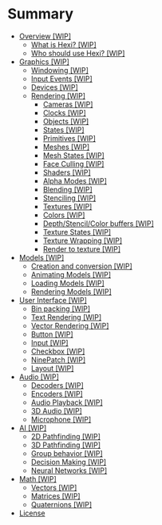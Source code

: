 # Summary

- [Overview [WIP]](./overview/index.md)
	- [What is Hexi? [WIP]](./overview/what-is-hexi.md)
	- [Who should use Hexi? [WIP]](./overview/who-should-use-hexi.md)
- [Graphics [WIP]](./gfx/index.md)
	- [Windowing [WIP]](./gfx/window.md)
	- [Input Events [WIP]](./gfx/input-events.md)
	- [Devices [WIP]](./gfx/devices.md)
	- [Rendering [WIP]](./gfx/rendering.md)
		- [Cameras [WIP]](./gfx/cameras.md)
		- [Clocks [WIP]](./gfx/clocks.md)
		- [Objects [WIP]](./gfx/objects.md)
		- [States [WIP]](./gfx/states.md)
		- [Primitives [WIP]](./gfx/primitives.md)
		- [Meshes [WIP]](./gfx/meshes.md)
		- [Mesh States [WIP]](./gfx/mesh-states.md)
		- [Face Culling [WIP]](./gfx/face-culling.md)
		- [Shaders [WIP]](./gfx/shaders.md)
		- [Alpha Modes [WIP]](./gfx/alpha-modes.md)
		- [Blending [WIP]](./gfx/blending.md)
		- [Stenciling [WIP]](./gfx/stenciling.md)
		- [Textures [WIP]](./gfx/textures.md)
		- [Colors [WIP]](./gfx/colors.md)
		- [Depth/Stencil/Color buffers [WIP]](./gfx/depth-stencil-color-buffers.md)
		- [Texture States [WIP]](./gfx/texture-states.md)
		- [Texture Wrapping [WIP]](./gfx/texture-wrapping.md)
		- [Render to texture [WIP]](./gfx/render-to-texture.md)
- [Models [WIP]](./models/index.md)
	- [Creation and conversion [WIP]](./models/creation-and-conversion.md)
	- [Animating Models [WIP]](./models/animating-models.md)
	- [Loading Models [WIP]](./models/loading-models.md)
	- [Rendering Models [WIP]](./models/rendering-models.md)
- [User Interface [WIP]](./ui/index.md)
	- [Bin packing [WIP]](./ui/binpacking.md)
	- [Text Rendering [WIP]](./ui/text-rendering.md)
	- [Vector Rendering [WIP]](./ui/vector-rendering.md)
	- [Button [WIP]](./ui/button.md)
	- [Input [WIP]](./ui/input.md)
	- [Checkbox [WIP]](./ui/checkbox.md)
	- [NinePatch [WIP]](./ui/ninepatch.md)
	- [Layout [WIP]](./ui/layout.md)
- [Audio [WIP]](./audio/index.md)
	- [Decoders [WIP]](./audio/decoders.md)
	- [Encoders [WIP]](./audio/encoders.md)
	- [Audio Playback [WIP]](./audio/playback.md)
	- [3D Audio [WIP]](./audio/3d-audio.md)
	- [Microphone [WIP]](./audio/microphone.md)
- [AI [WIP]](./ai/index.md)
	- [2D Pathfinding [WIP]](./ai/2d-pathfinding.md)
	- [3D Pathfinding [WIP]](./ai/3d-pathfinding.md)
	- [Group behavior [WIP]](./ai/group-behavior.md)
	- [Decision Making [WIP]](./ai/decision-making.md)
	- [Neural Networks [WIP]](./ai/neural-networks.md)
- [Math [WIP]](./math/index.md)
	- [Vectors [WIP]](./math/vectors.md)
	- [Matrices [WIP]](./math/matrices.md)
	- [Quaternions [WIP]](./math/quaternions.md)
- [License](./license.md)
